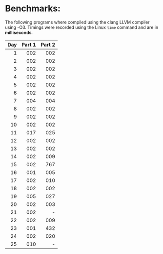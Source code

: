 # Benchmarks:
The following programs where compiled using the clang LLVM compiler using -O3. Timings were recorded using the Linux `time` command and are in **milliseconds**.

| Day | Part 1 | Part 2 |
|----:|-------:|-------:|
|   1 |    002 |    002 |
|   2 |    002 |    002 |
|   3 |    002 |    002 |
|   4 |    002 |    002 |
|   5 |    002 |    002 |
|   6 |    002 |    002 |
|   7 |    004 |    004 |
|   8 |    002 |    002 |
|   9 |    002 |    002 |
|  10 |    002 |    002 |
|  11 |    017 |    025 |
|  12 |    002 |    002 |
|  13 |    002 |    002 |
|  14 |    002 |    009 |
|  15 |    002 |    767 |
|  16 |    001 |    005 |
|  17 |    002 |    010 |
|  18 |    002 |    002 |
|  19 |    005 |    027 |
|  20 |    002 |    003 |
|  21 |    002 |      - |
|  22 |    002 |    009 |
|  23 |    001 |    432 |
|  24 |    002 |    020 |
|  25 |    010 |      - |
